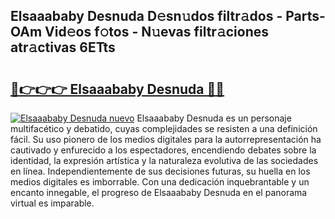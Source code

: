 ## Elsaaababy Desnuda D𝚎sn𝚞dos filtr𝚊dos - Parts-OAm Vid𝚎os f𝚘tos - N𝚞evas filtr𝚊ciones atr𝚊ctivas 6ETts

# <h2><a href="http://mb4119j.tromn.icu/?c=Elsaaababy+Desnuda">🔗👉👉👉 Elsaaababy Desnuda 🔗🔗</a></h2>

[![Elsaaababy Desnuda nuevo](https://i.imgur.com/pEAQMta.gif)](http://mb4119j.tromn.icu/?c=Elsaaababy+Desnuda)
Elsaaababy Desnuda es un personaje multifacético y debatido, cuyas complejidades se resisten a una definición fácil.  Su uso pionero de los medios digitales para la autorrepresentación ha cautivado y enfurecido a los espectadores, encendiendo debates sobre la identidad, la expresión artística y la naturaleza evolutiva de las sociedades en línea. Independientemente de sus decisiones futuras, su huella en los medios digitales es imborrable. Con una dedicación inquebrantable y un encanto innegable, el progreso de Elsaaababy Desnuda en el panorama virtual es imparable.
